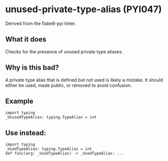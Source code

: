# unused-private-type-alias (PYI047)
Derived from the flake8-pyi linter.
## What it does
Checks for the presence of unused private type aliases.
## Why is this bad?
A private type alias that is defined but not used is likely a
mistake. It should either be used, made public, or removed to avoid
confusion.
## Example
```
import typing
_UnusedTypeAlias: typing.TypeAlias = int
```
## Use instead:
```
import typing
_UsedTypeAlias: typing.TypeAlias = int
def func(arg: _UsedTypeAlias) -> _UsedTypeAlias: ...
```